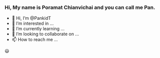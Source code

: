 ### Hi, My name is Poramat Chianvichai and you can call me Pan.

- 👋 Hi, I’m @PankidT
- 👀 I’m interested in ...
- 🌱 I’m currently learning ...
- 💞️ I’m looking to collaborate on ...
- 📫 How to reach me ...

:smiley:

<!---
PankidT/PankidT is a ✨ special ✨ repository because its `README.md` (this file) appears on your GitHub profile.
You can click the Preview link to take a look at your changes.
--->
